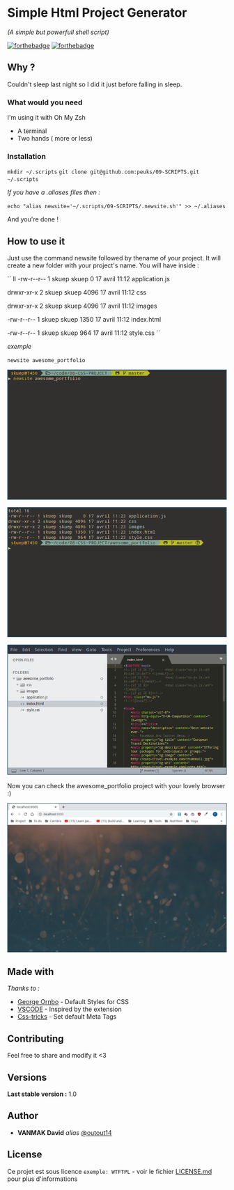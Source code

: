 # Simple Html Project Generator
_(A simple but powerfull shell script)_

[![forthebadge](http://forthebadge.com/images/badges/built-with-love.svg)](http://forthebadge.com)  [![forthebadge](http://forthebadge.com/images/badges/powered-by-electricity.svg)](http://forthebadge.com)



## Why ?

Couldn't sleep last night so I did it just before falling in sleep. 

### What would you need

I'm using it with Oh My Zsh 

- A terminal 
- Two hands ( more or less)

### Installation


``mkdir ~/.scripts``
``git clone git@github.com:peuks/09-SCRIPTS.git ~/.scripts`` 

_If you have a .aliases files then :_

``echo "alias newsite='~/.scripts/09-SCRIPTS/.newsite.sh'" >> ~/.aliases``

And you're done !

## How to use it

Just use the command newsite followed by thename of your project.
It will create a new folder with your project's name. 
You will have inside :

``
ll
-rw-r--r-- 1 skuep skuep    0 17 avril 11:12 application.js

drwxr-xr-x 2 skuep skuep 4096 17 avril 11:12 css

drwxr-xr-x 2 skuep skuep 4096 17 avril 11:12 images

-rw-r--r-- 1 skuep skuep 1350 17 avril 11:12 index.html

-rw-r--r-- 1 skuep skuep  964 17 avril 11:12 style.css
``



_exemple_

`newsite awesome_portfolio`        

![alt text](https://raw.githubusercontent.com/peuks/09-SCRIPTS/master/terminal.png)

![alt text](https://raw.githubusercontent.com/peuks/09-SCRIPTS/master/list.png)

![alt text](https://raw.githubusercontent.com/peuks/09-SCRIPTS/master/stt.png)

Now you can check the awesome_portfolio project with your lovely browser :)

![alt text](https://raw.githubusercontent.com/peuks/09-SCRIPTS/master/browser.png)


## Made with


_Thanks to :_
* [George Ornbo](https://shapeshed.com/default-styles-for-css/) - Default Styles for CSS
* [VSCODE](https://marketplace.visualstudio.com/items?itemName=sidthesloth.html5-boilerplate) - Inspired by the extension
* [Css-tricks](https://css-tricks.com/essential-meta-tags-social-media/) - Set default Meta Tags

## Contributing

Feel free to share and modify it <3 

## Versions
**Last stable version :** 1.0


## Author

* **VANMAK David** _alias_ [@outout14](https://github.com/peuks)



## License

Ce projet est sous licence ``exemple: WTFTPL`` - voir le fichier [LICENSE.md](LICENSE.md) pour plus d'informations

